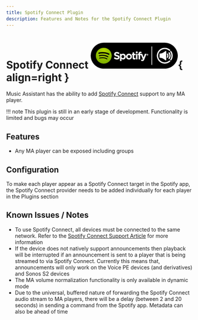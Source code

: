 ```yaml
---
title: Spotify Connect Plugin
description: Features and Notes for the Spotify Connect Plugin
---
```


# Spotify Connect ![Preview image](../assets/icons/spotify-connect-icon.png){ align=right }

Music Assistant has the ability to add [Spotify Connect](https://connect.spotify.com/) support to any MA player.

!!! note
    This plugin is still in an early stage of development. Functionality is limited and bugs may occur
    
## Features

- Any MA player can be exposed including groups

## Configuration

To make each player appear as a Spotify Connect target in the Spotify app, the Spotify Connect provider needs to be added individually for each player in the Plugins section

## Known Issues / Notes

- To use Spotify Connect, all devices must be connected to the same network. Refer to the [Spotify Connect Support Article](https://support.spotify.com/en/article/spotify-connect/) for more information
- If the device does not natively support announcements then playback will be interrupted if an announcement is sent to a player that is being streamed to via Spotify Connect. Currently this means that, announcements will only work on the Voice PE devices (and derivatives) and Sonos S2 devices
- The MA volume normalization functionality is only available in dynamic mode
- Due to the universal, buffered nature of forwarding the Spotify Connect audio stream to MA players, there will be a delay (between 2 and 20 seconds) in sending a command from the Spotify app. Metadata can also be ahead of time
